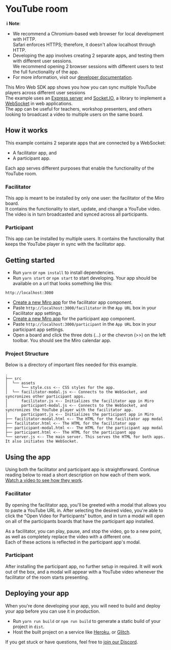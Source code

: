 # YouTube room

**&nbsp;ℹ&nbsp;Note**:

- We recommend a Chromium-based web browser for local development with HTTP. \
  Safari enforces HTTPS; therefore, it doesn't allow localhost through HTTP.
- Developing the app involves creating 2 separate apps, and testing them with different user sessions. \
  We recommend opening 2 browser sessions with different users to test the full functionality of the app.
- For more information, visit our [developer documentation](https://beta.developers.miro.com).

This Miro Web SDK app shows you how you can sync multiple YouTube players across different user sessions \
The example uses an [Express server](https://expressjs.com/) and [Socket.IO](https://socket.io/), a library to implement a [WebSocket](https://developer.mozilla.org/en-US/docs/Web/API/WebSockets_API) in web applications. \
The app can be useful for teachers, workshop presenters, and others looking to broadcast a video to multiple users on the same board.

## How it works

This example contains 2 separate apps that are connected by a WebSocket:

- A facilitator app, and
- A participant app.

Each app serves different purposes that enable the functionality of the YouTube room.

### Facilitator

This app is meant to be installed by only one user: the facilitator of the Miro board. \
It contains the functionality to start, update, and change a YouTube video. The video is in turn broadcasted and synced across all participants.

### Participant

This app can be installed by multiple users. It contains the functionality that keeps the YouTube player in sync with the facilitator app.

## Getting started

- Run `yarn` or `npm install` to install dependencies.
- Run `yarn start` or `npm start` to start developing. Your app should be available on a url that looks something like this:

```
http://localhost:3000
```

- [Create a new Miro app](https://developers.miro.com/docs/create-your-app-in-miro) for the facilitator app component.
- Paste `http://localhost:3000/facilitator` in the `App URL` box in your Facilitator app settings.
- [Create a new Miro app](https://developers.miro.com/docs/create-your-app-in-miro) for the participant app component.
- Paste `http://localhost:3000/participant` in the `App URL` box in your participant app settings.
- Open a board and click the three dots (...) or the chevron (>>) on the left toolbar. You should see the Miro calendar app.

### Project Structure

Below is a directory of important files needed for this example.

```
.
├── src
│  └── assets
│      └── style.css <-- CSS styles for the app.
│  └── facilitator-modal.js <-- Connects to the WebSocket, and syncronizes other participant apps.
│      facilitator.js <-- Initializes the facilitator app in Miro
│      participant-modal.js <-- Connects to the WebSocket, and syncronizes the YouTube player with the facilitator app.
│      participant.js <-- Initializes the participant app in Miro
├── facilitator-modal.html <-- The HTML for the facilitator app modal
├── facilitator.html <-- The HTML for the facilitator app
├── participant-modal.html <-- The HTML for the participant app modal
├── participant.html <-- The HTML for the participant app
└── server.js <-- The main server. This serves the HTML for both apps. It also initiates the WebSocket.
```

## Using the app

Using both the facilitator and participant app is straightforward. Continue reading below to read a short description on how each of them work. \
[Watch a video to see how they work](http://www.youtube.com/watch?v=_HTZFf8bkNI).

### Facilitator

By opening the facilitator app, you'll be greeted with a modal that allows you to paste a YouTube URL in. After selecting the desired video, you're able to click the "Open Video for Participants" button, and in turn a modal will open on all of the participants boards that have the participant app installed.

As a facilitator, you can play, pause, and stop the video, go to a new point, as well as completely replace the video with a different one. \
Each of these actions is reflected in the participant app's modal.

### Participant

After installing the participant app, no further setup in required. It will work out of the box, and a modal will appear with a YouTube video whenever the facilitator of the room starts presenting.

## Deploying your app

When you're done developing your app, you will need to build and deploy your app before you can use it in production.

- Run `yarn run build` or `npm run build` to generate a static build of your project in `dist`.
- Host the built project on a service like [Heroku](https://www.heroku.com/), or [Glitch](https://glitch.com/).

If you get stuck or have questions, feel free to [join our Discord](https://bit.ly/miro-developers).

